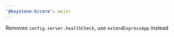 ```yaml
---
'@keystone-6/core': major
---
```


Removes `config.server.healthCheck`, use `extendExpressApp` instead
